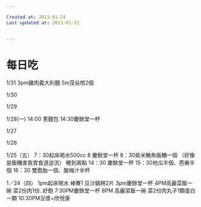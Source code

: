 ```yaml
---

Created at: 2013-01-24
Last updated at: 2013-01-31


---
```


# 每日吃


1/31
3pm雞肉義大利麵
5m茂谷柑2個

1/30

1/29

1/28(一)
14:00 蔥麵包
14:30慶餘堂一杯

1/27

1/26

1/25（五）
7：30起床喝水500cc
8 慶餘堂一杯
8：30紫米鮪魚飯糰一個 
（好像是飯糰害我胃食道逆流）
睡到兩點
14：30 慶餘堂一杯
15：30地瓜半個、芭樂半個 
16：30 雙胞胎一個、酸梅汁半杯

1／24（四）
1pm起床喝水 棒賽1
豆沙鍋餅2片
3pm慶餘堂一杯
4PM高麗菜飯一碗 菜2份肉1份..好飽
7:30PM慶餘堂一杯
8PM 高麗菜飯一碗 菜2份肉丸子1顆蛋白一顆
10:30PM豆漿+欣悅康

